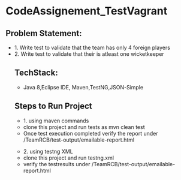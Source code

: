 # CodeAssignement_TestVagrant

<h2>Problem Statement:</h2>
<ul>
<li>1. Write test to validate that the team has only 4 foreign players</li>
<li>2. Write test to validate that their is atleast one wicketkeeper </li>
  
<h2>TechStack:</h2>
<ul>
<li>Java 8,Eclipse IDE, Maven,TestNG,JSON-Simple</li>
</ul>

<h2>Steps to Run Project</h2>
<ul>
  <li>1. using maven commands</li>
  <li>clone this project and run tests as mvn clean test </li>
  <li>Once test execution completed verify the  report under  /TeamRCB/test-output/emailable-report.html </li>
</ul>
  
  <ul>
  <li>2. using testng XML </li>
  <li>clone this project and run testng.xml </li>
  <li> verify the  testresults under  /TeamRCB/test-output/emailable-report.html </li>
</ul>

